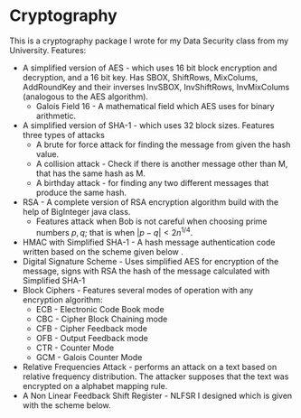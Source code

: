 # Cryptography
This is a cryptography package I wrote for my Data Security class from my University. Features: 

   * A simplified version of AES - which uses 16 bit block encryption and decryption, and a 16 bit key. Has SBOX, ShiftRows,
      MixColums, AddRoundKey and their inverses InvSBOX, InvShiftRows, InvMixColums (analogous to the AES algorithm).
      * Galois Field 16 -  A mathematical field which AES uses for binary arithmetic. 
   * A simplified version of SHA-1 - which uses 32 block sizes. Features three types of attacks 
       * A brute for force attack for finding the message from given the hash value.
       * A collision attack - Check if there is another message other than M, that has the same hash as M.
       * A birthday attack - for finding any two different messages that produce the same hash.
   * RSA  -  A complete version of RSA encryption algorithm build with the help of BigInteger java class.
       * Features attack when Bob is not careful when choosing prime numbers $p,q$; that is when $|p-q|<2n^{1/4}$.
   * HMAC with Simplified SHA-1 - A hash message authentication code written based on the scheme given below . 
   * Digital Signature Scheme - Uses simplified AES for encryption of the message, signs with RSA the hash of the message calculated with Simplified SHA-1
   * Block Ciphers - Features several modes of operation with any encryption algorithm:
       * ECB - Electronic Code Book mode
       * CBC - Cipher Block Chaining mode
       * CFB - Cipher Feedback mode
       * OFB - Output Feedback mode 
       * CTR - Counter Mode 
       * GCM - Galois Counter Mode
   * Relative Frequencies Attack - performs an attack on a text based on relative frequency distribution. The attacker supposes that the text was encrypted on a 
    alphabet mapping rule.
   * A Non Linear Feedback Shift Register - NLFSR I designed which is given with the scheme below. 
    
    
    
   
       
       
